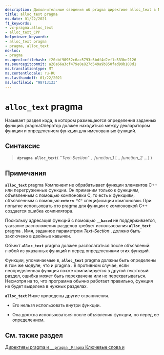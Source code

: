 ```yaml
---
description: Дополнительные сведения об pragma директиве alloc_text в Microsoft C/C++
title: alloc_text pragma
ms.date: 01/22/2021
f1_keywords:
- vc-pragma.alloc_text
- alloc_text_CPP
helpviewer_keywords:
- alloc_text pragma
- pragma, alloc_text
no-loc:
- pragma
ms.openlocfilehash: f20cbf90952c6ac5793c5bdf4d2ef1c533be2126
ms.sourcegitcommit: a26a66a3cf479e0e827d549a9b850fad99b108d1
ms.translationtype: MT
ms.contentlocale: ru-RU
ms.lasthandoff: 01/22/2021
ms.locfileid: "98713133"
---
```

# <a name="alloc_text-no-locpragma"></a>`alloc_text` pragma

Называет раздел кода, в котором размещаются определения заданных функций. pragmaОператор должен находиться между декларатором функции и определением функции для именованных функций.

## <a name="syntax"></a>Синтаксис

> **`#pragma alloc_text(`** "*Text-Section*" **`,`** *function_1* [ **`,`** *function_2* ...] **`)`**

## <a name="remarks"></a>Примечания

**`alloc_text`** pragma Компонент не обрабатывает функции элементов C++ или перегруженные функции. Он применим только к функциям, объявленным с помощью компоновки C, то есть к функциям, объявленным с помощью **`extern "C"`** спецификации компоновки. При попытке использовать это pragma для функции с компоновкой C++ создается ошибка компилятора.

Поскольку адресация функций с помощью **`__based`** не поддерживается, указание расположения разделов требует использования **`alloc_text`** pragma . Имя, заданное параметром *Text-Section* , должно быть заключено в двойные кавычки.

Объект **`alloc_text`** pragma должен располагаться после объявлений любой из указанных функций и перед определениями этих функций.

Функции, упоминаемые в, **`alloc_text`** pragma должны быть определены в том же модуле, что и pragma . В противном случае, если неопределенная функция позже компилируется в другой текстовый раздел, ошибка может быть перехвачена или не перехватываться. Несмотря на то, что программа обычно работает правильно, функция не будет выделена в нужных разделах.

**`alloc_text`** Ниже приведены другие ограничения.

- Его нельзя использовать внутри функции.

- Она должна использоваться после объявления функции, но перед ее определением.

## <a name="see-also"></a>См. также раздел

[Директивы pragma и `__pragma` `_Pragma` Ключевые слова и](./pragma-directives-and-the-pragma-keyword.md)
